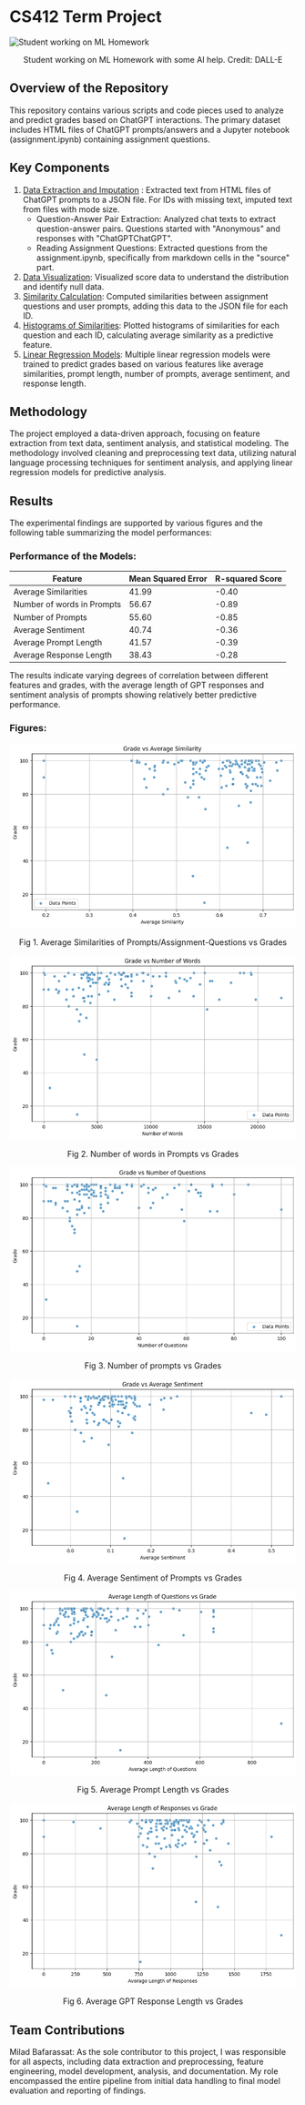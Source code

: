 # CS412 Term Project

![Student working on ML Homework](https://github.com/Miladbaf/CS412_Term_Project/blob/main/Project-Notebooks/DALL%C2%B7E%202024-01-17.png?raw=true)
<p align="center">Student working on ML Homework with some AI help. Credit: DALL-E</p>


## **Overview of the Repository**

This repository contains various scripts and code pieces used to analyze and predict grades based on ChatGPT interactions. The primary dataset includes HTML files of ChatGPT prompts/answers and a Jupyter notebook (assignment.ipynb) containing assignment questions.

## **Key Components**

1. [Data Extraction and Imputation](Project-Notebooks/Sub-Notebooks/Data-Extraction-and-Imputation.ipynb)
: Extracted text from HTML files of ChatGPT prompts to a JSON file. For IDs with missing text, imputed text from files with mode size.
   + Question-Answer Pair Extraction: Analyzed chat texts to extract question-answer pairs. Questions started with "Anonymous" and responses with "ChatGPTChatGPT".
   + Reading Assignment Questions: Extracted questions from the assignment.ipynb, specifically from markdown cells in the "source" part.  
2. [Data Visualization](Project-Notebooks/Sub-Notebooks/Data-Visualization.ipynb): Visualized score data to understand the distribution and identify null data.  
3. [Similarity Calculation](Project-Notebooks/Sub-Notebooks/Similarity-Calculation.ipynb): Computed similarities between assignment questions and user prompts, adding this data to the JSON file for each ID.  
4. [Histograms of Similarities](Project-Notebooks/Sub-Notebooks/Histograms-of-Similarities.ipynb): Plotted histograms of similarities for each question and each ID, calculating average similarity as a predictive feature.  
5. [Linear Regression Models](Project-Notebooks/Sub-Notebooks/Linear-Regression-Models.ipynb): Multiple linear regression models were trained to predict grades based on various features like average similarities, prompt length, number of prompts, average sentiment, and response length.


## **Methodology**

The project employed a data-driven approach, focusing on feature extraction from text data, sentiment analysis, and statistical modeling. The methodology involved cleaning and preprocessing text data, utilizing natural language processing techniques for sentiment analysis, and applying linear regression models for predictive analysis.

## **Results**

The experimental findings are supported by various figures and the following table summarizing the model performances:

### **Performance of the Models:**


| Feature                   | Mean Squared Error | R-squared Score |
|---------------------------|--------------------|-----------------|
| Average Similarities      | 41.99              | -0.40           |
| Number of words in Prompts | 56.67              | -0.89           |
| Number of Prompts         | 55.60              | -0.85           |
| Average Sentiment         | 40.74              | -0.36           |
| Average Prompt Length       | 41.57              | -0.39           |
| Average Response Length   | 38.43              | -0.28           |



The results indicate varying degrees of correlation between different features and grades, with the average length of GPT responses and sentiment analysis of prompts showing relatively better predictive performance.

### **Figures:**

![avgsim vs grades](https://github.com/Miladbaf/CS412_Term_Project/blob/main/Project-Notebooks/avgsim.png?raw=true)
<p align="center">Fig 1. Average Similarities of Prompts/Assignment-Questions vs Grades</p>  

![avgsim vs grades](https://github.com/Miladbaf/CS412_Term_Project/blob/main/Project-Notebooks/promptnumofwords.png?raw=true)
<p align="center">Fig 2. Number of words in Prompts vs Grades</p>  

![avgsim vs grades](https://github.com/Miladbaf/CS412_Term_Project/blob/main/Project-Notebooks/numofprompts.png?raw=true)
<p align="center">Fig 3. Number of prompts vs Grades</p>  

![avgsim vs grades](https://github.com/Miladbaf/CS412_Term_Project/blob/main/Project-Notebooks/avgsentiment.png?raw=true)
<p align="center">Fig 4. Average Sentiment of Prompts vs Grades</p>  

![avgsim vs grades](https://github.com/Miladbaf/CS412_Term_Project/blob/main/Project-Notebooks/avglengthprompts.png?raw=true)
<p align="center">Fig 5. Average Prompt Length vs Grades</p>

![avgsim vs grades](https://github.com/Miladbaf/CS412_Term_Project/blob/main/Project-Notebooks/avglengthresponses.png?raw=true)
<p align="center">Fig 6. Average GPT Response Length vs Grades</p>

## **Team Contributions**

Milad Bafarassat: As the sole contributor to this project, I was responsible for all aspects, including data extraction and preprocessing, feature engineering, model development, analysis, and documentation. My role encompassed the entire pipeline from initial data handling to final model evaluation and reporting of findings.

